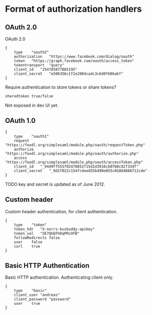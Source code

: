 # Format of authorization handlers



## OAuth 2.0

OAuth 2.0

	{
		type	"oauth2"
		authorization	"https://www.facebook.com/dialog/oauth"
		token	"https://graph.facebook.com/oauth/access_token"
		tokentransport	"query"
		client_id	"254785877865195"
		client_secret	"e506356c1f2e2004cadc3c6d0f686abf"
	}


Require authentication to store tokens or share tokens?

	sharedtoken true/false

Not exposed in dev UI yet.


## OAuth 1.0

	{
		type	"oauth1"
		request	"https://foodl.org/simplesaml/module.php/oauth/requestToken.php"
		authorize	"https://foodl.org/simplesaml/module.php/oauth/authorize.php"
		access	"https://foodl.org/simplesaml/module.php/oauth/accessToken.php"
		client_id	"_94d9ff555f02478652f15d1d3916cb07b0c827334f"
		client_secret	"_9d1f022c154fc4eed55b490e855c01864866f12cde"
	}

TODO key and secret is updated as of June 2012.



## Custom header

Custom header authentication, for client authentication.

	{
		type	"token"
		token_hdr	"X-norrs-busbuddy-apikey"
		token_val	"5E7QG6FhDqPRcOFB"
		followRedirects	false
		user	false
		curl	true
	}


## Basic HTTP Authentication

Basic HTTP authentication. Authenticating client only.

	{
		type	"basic"
		client_user	"andreas"
		client_password	"password"
		user	true
	}

